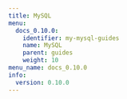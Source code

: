 ```yaml
---
title: MySQL
menu:
  docs_0.10.0:
    identifier: my-mysql-guides
    name: MySQL
    parent: guides
    weight: 10
menu_name: docs_0.10.0
info:
  version: 0.10.0
---
```



